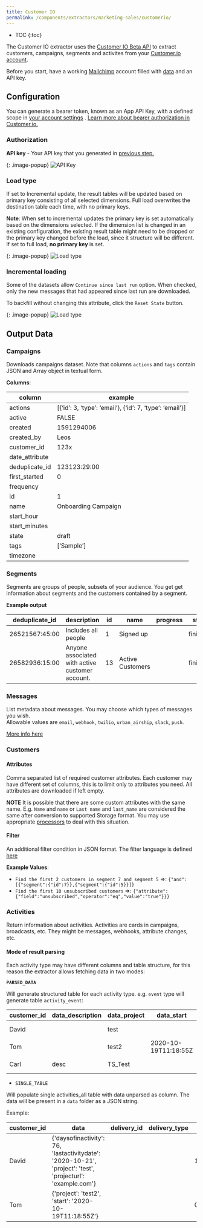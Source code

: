 ```yaml
---
title: Customer IO
permalink: /components/extractors/marketing-sales/customerio/
---
```


* TOC
{:toc}

The Customer IO extractor uses the [Customer IO Beta API](https://customer.io/docs/api/#tag/betaOverview) 
to extract customers, campaigns, segments and activites from your [Customer.io account](https://customer.io/). 

Before you start, have a working [Mailchimp](https://login.mailchimp.com/signup/) account filled with [data](https://us13.admin.mailchimp.com/campaigns/)
and an API key.

## Configuration

You can generate a bearer token, known as an App API Key, with a defined scope in [your account settings](https://fly.customer.io/settings/api_credentials?keyType=app)
. [Learn more about bearer authorization in Customer.io.](https://customer.io/docs/managing-credentials)


### Authorization

**API key** - Your API key that you generated in [previous step.](/components/extractors/marketing-sales/customerio/#configuration)


{: .image-popup}
![API Key](/components/extractors/marketing-sales/customerio/api_key.png)

### Load type

If set to Incremental update, the result tables will be updated based on primary key consisting of all selected dimensions. Full load overwrites the destination table each time, with no primary keys.

**Note**: When set to incremental updates the primary key is set automatically based on the dimensions selected. 
If the dimension list is changed in an existing configuration, the existing result table might need to be dropped or the primary key changed before the load, since it structure 
will be different. If set to full load, **no primary key** is set.


{: .image-popup}
![Load type](/components/extractors/marketing-sales/customerio/load_type.png)

### Incremental loading

Some of the datasets allow `Continue since last run` option. When checked, only the new messages that had appeared since last run are downloaded. 

To backfill without changing this attribute, click the `Reset State` button.


{: .image-popup}
![Load type](/components/extractors/marketing-sales/customerio/incremental.png)

## Output Data
### Campaigns

Downloads campaigns dataset. Note that columns `actions` and `tags` contain JSON and Array object in textual form.

**Columns**:

| column         | example                                                  |
|----------------|----------------------------------------------------------|
| actions        | [{‘id’: 3, ‘type’: ‘email’}, {‘id’: 7, ‘type’: ‘email’}] |
| active         |                           FALSE                          |
| created        |                                               1591294006 |
| created_by     | Leos                                                     |
| customer_id    | 123x                                                     |
| date_attribute |                                                          |
| deduplicate_id |                                             123123:29:00 |
| first_started  |                                                        0 |
| frequency      |                                                          |
| id             |                                                        1 |
| name           | Onboarding Campaign                                      |
| start_hour     |                                                          |
| start_minutes  |                                                          |
| state          | draft                                                    |
| tags           | [‘Sample’]                                               |
| timezone       |                                                          |

### Segments

Segments are groups of people, subsets of your audience. You get get information about segments and the customers contained by a segment. 

**Example output**

| deduplicate_id | description                                                                                                                                                               | id | name             | progress | state    | tags |    type |
|----------------|---------------------------------------------------------------------------------------------------------------------------------------------------------------------------|----|------------------|----------|----------|------|--------:|
| 26521567:45:00 | Includes all people|  1 | Signed up        |          | finished |      | dynamic |
| 26582936:15:00 | Anyone associated with active customer account.                                                                                                                           | 13 | Active Customers |          | finished |      | dynamic |


### Messages

List metadata about messages. You may choose which types of messages you wish.  
Allowable values are `email`, `webhook`, `twilio`, `urban_airship`, `slack`, `push`.

[More info here](https://customer.io/docs/api/#apibeta-apimessagesmessages_list) 



### Customers

#### Attributes

Comma separated list of required customer attributes. 
Each customer may have different set of columns, this is to limit only to attributes you need. All attributes are downloaded if left empty.

**NOTE** It is possible that there are some custom attributes with the same name. E.g. `Name` and `name` 
or `Last name` and `last_name` are considered the same after conversion to supported Storage format. 
You may use appropriate [processors](https://developers.keboola.com/extend/component/processors/) to deal with this situation.

#### Filter

An additional filter condition in JSON format. The filter language is defined [here](https://customer.io/docs/documentation/api-triggered-data-format.html#general-syntax)

**Example Values**: 

- `Find the first 2 customers in segment 7 and segment 5` =>: `{"and":[{"segment":{"id":7}},{"segment":{"id":5}}]}`
- `Find the first 10 unsubscribed customers` =>: `{"attribute":{"field":"unsubscribed","operator":"eq","value":"true"}}}`


### Activities 
 
 Return information about activities. Activities are cards in campaigns, broadcasts, etc. They might be messages, webhooks, attribute changes, etc.


#### Mode of result parsing

Each activity type may have different columns and table structure, for this reason the extractor allows fetching data in two modes:

**`PARSED_DATA`**
 
 Will generate structured table for each activity type. e.g. `event` type will generate table `activity_event`:
 
 | customer_id | data_description | data_project | data_start           | id      | name             | timestamp  |  type |
|-------------|------------------|--------------|----------------------|---------|------------------|------------|------:|
| David       |                  | test         |                      | 1234d   | inactive project | 1609808524 | event |
| Tom         |                  | test2        | 2020-10-19T11:18:55Z | 3467g   | enroll           | 1603120800 | event |
| Carl        | desc             | TS_Test      |                      | 667676h | credit grant     | 1616382356 | event |
 
 
- `SINGLE_TABLE` 

Will populate single activities_all table with data unparsed as column. The data will be present in a `data` folder as a JSON string.
 
 Example:

| customer_id               | data                                                                                                                                                                | delivery_id | delivery_type | id                         | timestamp  |  type |
|---------------------------|---------------------------------------------------------------------------------------------------------------------------------------------------------------------|-------------|---------------|----------------------------|------------|------:|
| David| {'daysofinactivity': 76, 'lastactivitydate': '2020-10-21', 'project': 'test', 'projecturl': 'example.com'} |             |               | 1234d | 1609808524 | event |
| Tom  | {'project': 'test2', 'start': '2020-10-19T11:18:55Z'}                                                |             |               | 01EN0Q4 | 1603120800 | event |


